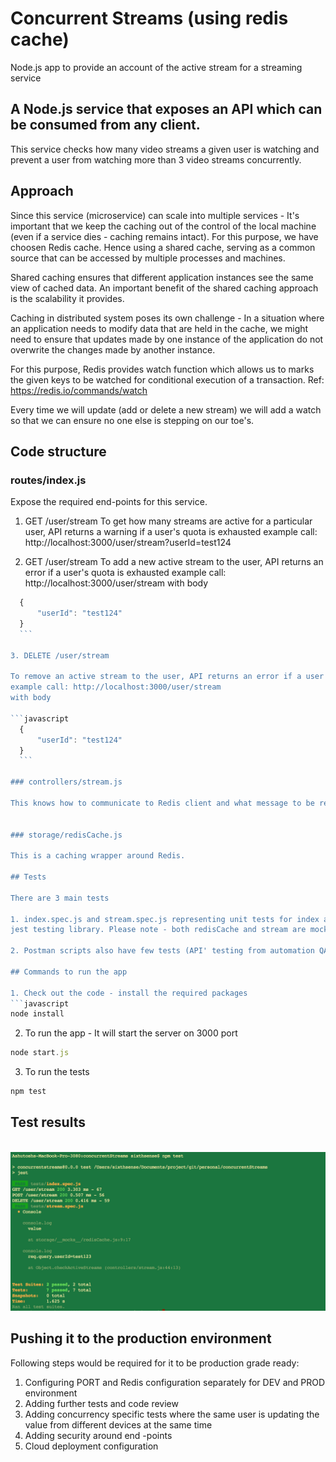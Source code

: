# Concurrent Streams (using redis cache)
Node.js app to provide an account of the active stream for a streaming service

## A Node.js service that exposes an API which can be consumed from any client.
This service checks how many video streams a given user is watching and prevent a user
from watching more than 3 video streams concurrently.

## Approach
Since this service (microservice) can scale into multiple services - It's important that we keep the caching out of the control of the local machine (even if a service dies - caching remains intact). For this purpose, we have choosen Redis cache.
Hence using a shared cache, serving as a common source that can be accessed by multiple processes and machines.

Shared caching ensures that different application instances see the same view of cached data. An important benefit of the shared caching approach is the scalability it provides. 

Caching in distributed system poses its own challenge - In a situation where an application needs to modify data that are held in the cache, we might need to ensure that updates made by one instance of the application do not overwrite the changes made by another instance.

For this purpose, Redis provides watch function which allows us to marks the given keys to be watched for conditional execution of a transaction. Ref: https://redis.io/commands/watch

Every time we will update (add or delete a new stream) we will add a watch so that we can ensure no one else is stepping on our toe's.

## Code structure

### routes/index.js
Expose the required end-points for this service.

1. GET /user/stream
To get how many streams are active for a particular user, API returns a warning if a user's quota is exhausted
example call: http://localhost:3000/user/stream?userId=test124

2. GET /user/stream
To add a new active stream to the user, API returns an error if a user's quota is exhausted
example call: http://localhost:3000/user/stream
with body 
```javascript
  {
      "userId": "test124"
  }
  ```

3. DELETE /user/stream

To remove an active stream to the user, API returns an error if a user's active stream is already 0 
example call: http://localhost:3000/user/stream
with body 

```javascript
  {
      "userId": "test124"
  }
  ```

### controllers/stream.js

This knows how to communicate to Redis client and what message to be returned to the user.


### storage/redisCache.js

This is a caching wrapper around Redis.

## Tests

There are 3 main tests

1. index.spec.js and stream.spec.js representing unit tests for index and stream respectively. Tests are written using
jest testing library. Please note - both redisCache and stream are mocked out using jest and their mock implementation is under __mocks__ folder.

2. Postman scripts also have few tests (API' testing from automation QA perspective (i.e Black box testing))

## Commands to run the app

1. Check out the code - install the required packages
```javascript 
node install
```

2. To run the app - It will start the server on 3000 port
```javascript 
node start.js
```
3. To run the tests 
```javascript 
npm test
```

## Test results

<p align="center">
  <img src="https://github.com/ashutoshchauhan13/concurrentStreams/blob/master/screen-shot/tests.png?raw=true">
</p>

## Pushing it to the production environment

Following steps would be required for it to be production grade ready:

1. Configuring PORT and Redis configuration separately for DEV and PROD environment
2. Adding further tests and code review
3. Adding concurrency specific tests where the same user is updating the value from different devices at the same time
4. Adding security around end -points
5. Cloud deployment configuration



